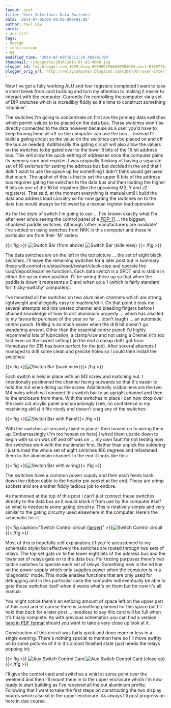 ```yaml
---
layout: post
title: 'User Interface: Data Switches'
date: '2014-07-05T09:40:00.000+01:00'
author: Paul Law
cards:
- aux-ctrl
tags:
- design
- construction
- UI
modified_time: '2014-07-09T18:11:29.483+01:00'
thumbnail: /img/posts/2014/2014-07-05-4000.jpg
blogger_id: tag:blogger.com,1999:blog-6989692556630001604.post-6700776355228293988
blogger_orig_url: http://relaycomputer.blogspot.com/2014/07/user-interface-data-switches.html
---
```


Now I've got a fully working ALU and four registers completed I want to take a 
short break from card building and turn my attention to making it easier to 
interact with the computer. Currently I'm controlling the computer via a set 
of DIP switches which is incredibly fiddly so it's time to construct something 
'chunkier'.

The switches I'm going to concentrate on first are the 
primary data switches which permit values to be placed on the data bus. These 
switches won't be directly connected to the data however because as a user 
you'd have to keep turning them all off so the computer can use the bus ... 
instead I'll build a gating circuit so the value on the switches can be placed 
on and off the bus as needed. Additionally the gating circuit will also allow 
the values on the switches to be gated over to the lower 8 bits of the 16 bit 
address bus. This will allow the quick setting of addresses once the computer 
gains its memory card and register. I was originally thinking of having a 
separate set of 16 switches for setting the address bus but decided in the end 
that I didn't want to use the space up for something I didn't think would get 
used that much. The upshot of this is that to set the upper 8 bits of the 
address bus requires gating the switches to the data bus and then loading the 
higher 8 bits on one of the 16 bit registers (like the upcoming M2, Y and J2 
registers). That said, at the moment everything is manual until I build the 
data and address load circuitry so for now gating the switches on to the data 
bus would always be followed by a manual register load operation.

As for the style of switch I'm going to use ... I've known exactly what I'm 
after ever since seeing the control panel of a 
[PDP-11](http://en.wikipedia.org/wiki/PDP-11) ... the 
biggest, chunkiest paddle switches. Although 'other manufacturers are 
available' I've settled on using switches from NKK in this computer and these 
in particular are from their 'M' series:

{{< fig >}}
![Switch Bar (from above)](/img/posts/2014/2014-07-05-0000.jpg)
![Switch Bar (side view)](/img/posts/2014/2014-07-05-0001.jpg)
{{< /fig >}}

The data 
switches are on the left in the top picture ... the set of eight black 
switches. I'll leave the remaining switches for a later post but in summary 
these will control run/stop/reset/restart/clock-step and operate the 
load/deposit/examine functions. Each data switch is a SPDT and is stable in 
either the up or down position. I'll be wiring these up so that when the 
paddle is down it represents a 0 and when up a 1 (which is fairly standard for 
'flicky-switchy' computers).

I've mounted all the switches on two 
aluminium channels which are strong, lightweight and allegedly easy to 
machine/drill. On that point it took me several attempts and lots wasted 
channel and bleeding fingers before I attained knowledge of how to drill 
aluminium properly ... which has also led to my favourite purchase of the year 
so far ... (don't laugh) ... an automatic centre punch. Drilling is so much 
easier when the drill bit doesn't go wandering around. Other than the 
essential centre punch I'd highly recommend lots of lubrication, a clamp/vice 
and not using a Dremel (it's too fast even on the lowest setting) (in the end 
a cheap drill I got from Homebase for £15 has been perfect for the job). After 
several attempts I managed to drill some clean and precise holes so I could 
then install the switches:

{{< fig >}}![Switch Bar (back view)](/img/posts/2014/2014-07-05-0002.jpg){{< /fig >}}

Each switch is 
held in place with an M3 screw and matching nut. I intentionally positioned 
the channel facing outwards so that it's easier to hold the nut when doing up 
the screw. Additionally visible here are the two M4 holes which will connect 
this switch bar to an upright channel and then to the enclosure from there. 
With the switches in place I can now drop over the laser cut acrylic panel and 
surprisingly (see, no confidence in my machining skills) it fits nicely and 
doesn't snag any of the switches:

{{< fig >}}![Switch Bar with Panel](/img/posts/2014/2014-07-05-0003.jpg){{< /fig >}}

With the switches 
all securely fixed in place I then moved on to wiring them up. Embarrassingly 
(I'm too honest on here) I wired them upside down to begin with so on was off 
and off was on ... my own fault for not testing how the switches work with the 
multimeter first. Rather than unpick the soldering I just turned the whole set 
of eight switches 180 degrees and refastened them to the aluminium channel. In 
the end it looks like this:

{{< fig >}}![Switch Bar with wiring](/img/posts/2014/2014-07-05-0004.jpg){{< /fig >}}

The switches 
have a common power supply and then each feeds back down the ribbon cable to 
the header pin socket at the end. These are crimp sockets and are another 
fiddly tedious job to endure.

As mentioned at the top of this post 
I can't just connect these switches directly to the data bus as it would block 
it from use by the computer itself so what is needed is some gating circuitry. 
This is relatively simple and very similar to the gating circuitry used 
elsewhere in the computer. Here's the schematic for it:

{{< fig caption="Switch Control circuit ([larger](/img/posts/2014/2014-07-05-1000.png))" >}}![Switch Control circuit](/img/posts/2014/2014-07-05-0005.png){{< /fig >}}

Most of this is 
hopefully self explanatory (if you're accustomed to my schematic style) but 
effectively the switches are routed through two sets of relays. The top set 
gate on to the lower eight bits of the address bus and the lower set of relays 
gate on to the data bus. For testing purposes there's two tactile switches to 
operate each set of relays. Something new is the Vd line on the power supply 
which only supplies power when the computer is in a 'diagnostic' mode. This 
mode enables functions that are only used for debugging and in this particular 
case the computer will eventually be able to gate these switches itself when 
it wants what's on them but for now it's all manual.

You might 
notice there's an enticing amount of space left on the upper part of this card 
and of course there is something planned for this space but I'll hold that 
back for a later post ... needless to say this card will be full when it's 
finally complete. As with previous schematics you can find a version [here in PDF format](/pdf/aux-switch-ctrl-1.pdf) should you want to 
take a very close up look at it.

Construction of this circuit was 
fairly quick and done more or less in a single evening. There's nothing 
special to mention here so I'll move swiftly on to some pictures of it in it's 
almost finished state (just needs the relays popping in):

{{< fig >}}
![Aux Switch Control Card](/img/posts/2014/2014-07-05-0006.jpg)
![Aux Switch Control Card (close up)](/img/posts/2014/2014-07-05-0007.jpg)
{{< /fig >}}

I'll 
give the control card and switches a whirl at some point over the weekend and 
then I'll mount them in to the upper enclosure which I'm now ready to start 
building as I've received all the cut aluminium profile. Following that I want 
to take the first steps on constructing the two display boards which also sit 
in the upper enclosure. As always I'll post progress on here in due course. 
